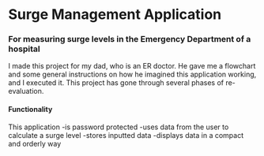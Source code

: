 <h1>Surge Management Application</h1>
<h3>For measuring surge levels in the Emergency Department of a hospital</h4>
I made this project for my dad, who is an ER doctor. He gave me a flowchart and some general instructions on how he imagined this application working, and I executed it. This project has gone through several phases of re-evaluation.

<h4>Functionality</h4>
This application
-is password protected
-uses data from the user to calculate a surge level
-stores inputted data
-displays data in a compact and orderly way